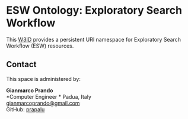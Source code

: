 # ESW Ontology: Exploratory Search Workflow

This [W3ID](https://w3id.org) provides a persistent URI namespace for Exploratory Search Workflow (ESW) resources.

## Contact
This space is administered by:  

**Gianmarco Prando**  
*Computer Engineer *
Padua, Italy  
<gianmarcoprando@gmail.com>  
GitHub: [prapalu](https://github.com/prapalu)
